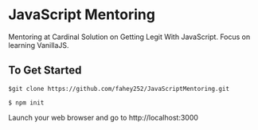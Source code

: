 # JavaScript Mentoring
Mentoring at Cardinal Solution on Getting Legit With JavaScript.  Focus on learning VanillaJS.

## To Get Started
```
$git clone https://github.com/fahey252/JavaScriptMentoring.git
```

```
$ npm init
```

Launch your web browser and go to http://localhost:3000